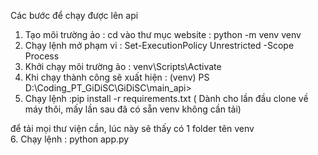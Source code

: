 Các bước để chạy được lên api  
1. Tạo môi trường ảo : cd vào thư mục website : python -m venv venv
2. Chạy lệnh mở phạm vi : Set-ExecutionPolicy Unrestricted -Scope Process
3. Khởi chạy môi trường ảo : venv\Scripts\Activate
4. Khi chạy thành công sẽ xuất hiện : (venv) PS D:\Coding_PT_GiDiSC\GiDiSC\main_api>
5. Chạy lệnh :pip install -r requirements.txt ( Dành cho lần đầu clone về máy thôi, mấy lần sau đã có sẵn venv không cần tải)

để tải mọi thư viện cần, lúc này sẽ thấy có 1 folder tên venv  
6. Chạy lệnh : python app.py

